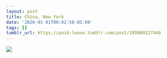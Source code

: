 ```yaml
---
layout: post
title: China, New York
date: '2020-01-01T00:02:58-05:00'
tags: []
tumblr_url: https://paid-leave.tumblr.com/post/189989127440
---
```

 ![](https://64.media.tumblr.com/f8c5f26377b9ba4fa696373e86d8a3bb/1efb21a73ecc8c89-52/s1280x1920/9f531d5db2cb7685d5cfadeb4b37934285186d9f.jpg)  
